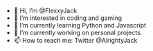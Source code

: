 - 👋 Hi, I’m @FlexxyJack
- 👀 I’m interested in coding and gaming
- 🌱 I’m currently learning Python and Javascript
- 💞️ I’m currently working on personal projects.
- 📫 How to reach me: Twitter @AlrightyJack

<!---
FlexxyJack/FlexxyJack is a ✨ special ✨ repository because its `README.md` (this file) appears on your GitHub profile.
You can click the Preview link to take a look at your changes.
--->
